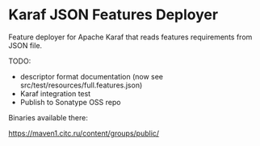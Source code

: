 # Karaf JSON Features Deployer

Feature deployer for Apache Karaf that reads features requirements from JSON file.

TODO:
 - descriptor format documentation (now see src/test/resources/full.features.json)
 - Karaf integration test 
 - Publish to Sonatype OSS repo
 
 Binaries available there:
 
 https://maven1.citc.ru/content/groups/public/
  